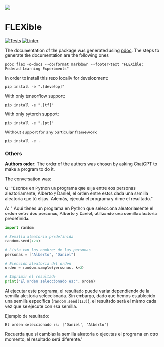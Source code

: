 ![](https://twemoji.maxcdn.com/v/latest/72x72/1f938.png)

# FLEXible

[![Tests](https://github.com/FLEXible-FL/FLEX-framework/actions/workflows/pytest.yml/badge.svg)](https://github.com/FLEXible-FL/FLEX-framework/actions/workflows/pytest.yml)
[![Linter](https://github.com/FLEXible-FL/FLEX-framework/actions/workflows/trunk.yml/badge.svg)](https://github.com/FLEXible-FL/FLEX-framework/actions/workflows/trunk.yml)

The documentation of the package was generated using [pdoc](https://pdoc3.github.io/pdoc/). The steps to generate the documentation are the following ones:

``
pdoc flex -o=docs --docformat markdown --footer-text "FLEXible: Federad Learning Experiments"
``

In order to install this repo locally for development:

``
    pip install -e ".[develop]"
``

With only tensorflow support:

``
    pip install -e ".[tf]"
``

With only pytorch support:

``
    pip install -e ".[pt]"
``

Without support for any particular framework

``
    pip install -e .
``

### Others
**Authors order**: The order of the authors was chosen by asking ChatGPT to make a program to do it.

The conversation was:

Q: "Escribe en Python un programa que elija entre dos personas aleatoriamente, Alberto y Daniel, el orden entre estos dada una semilla aleatoria que tú elijas. Además, ejecuta el programa y dime el resultado."

A: "
Aquí tienes un programa en Python que selecciona aleatoriamente el orden entre dos personas, Alberto y Daniel, utilizando una semilla aleatoria predefinida.

```python
import random

# Semilla aleatoria predefinida
random.seed(123)

# Lista con los nombres de las personas
personas = ["Alberto", "Daniel"]

# Elección aleatoria del orden
orden = random.sample(personas, k=2)

# Imprimir el resultado
print("El orden seleccionado es:", orden)
```

Al ejecutar este programa, el resultado puede variar dependiendo de la semilla aleatoria seleccionada. Sin embargo, dado que hemos establecido una semilla específica (`random.seed(123)`), el resultado será el mismo cada vez que se ejecute con esa semilla.

Ejemplo de resultado:

```
El orden seleccionado es: ['Daniel', 'Alberto']
```

Recuerda que si cambias la semilla aleatoria o ejecutas el programa en otro momento, el resultado será diferente."
